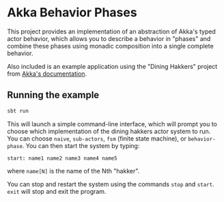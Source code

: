 # Akka Behavior Phases

This project provides an implementation of an abstraction of Akka's typed 
actor behavior, which allows you to describe a behavior in "phases" and 
combine these phases using monadic composition into a single complete 
behavior.

Also included is an example application using the "Dining Hakkers" project 
from [Akka's documentation](https://developer.lightbend.com/start/?group=akka&project=akka-samples-fsm-scala).

## Running the example

```bash
sbt run
```

This will launch a simple command-line interface, which will prompt you to 
choose which implementation of the dining hakkers actor system to run.
You can choose `naive`, `sub-actors`, `fsm` (finite state machine), or 
`behavior-phase`. You can then start the system by typing:

```
start: name1 name2 name3 name4 name5
```

where `name[N]` is the name of the Nth "hakker".

You can stop and restart the system using the commands `stop` and `start`.
`exit` will stop and exit the program.
